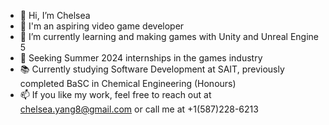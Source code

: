 - 👋 Hi, I’m Chelsea
- 👀 I'm an aspiring video game developer
- 🌱 I’m currently learning and making games with Unity and Unreal Engine 5
- 💞️ Seeking Summer 2024 internships in the games industry
- 📚 Currently studying Software Development at SAIT, previously completed BaSC in Chemical Engineering (Honours)
- 📫 If you like my work, feel free to reach out at chelsea.yang8@gmail.com or call me at +1(587)228-6213

<!---
chel-ocean/chel-ocean is a ✨ special ✨ repository because its `README.md` (this file) appears on your GitHub profile.
You can click the Preview link to take a look at your changes.
--->
